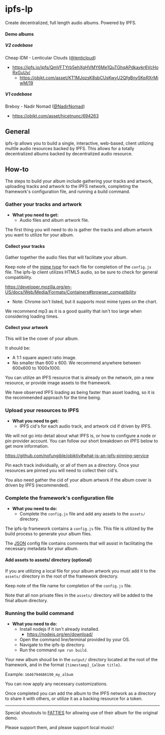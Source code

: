 # ipfs-lp
Create decentralized, full length audio albums. Powered by IPFS.

#### Demo albums
##### V2 codebase
Cheap IDM - Lenticular Clouds ([@lenticloud](https://twitter.com/lenticloud))
- https://ipfs.io/ipfs/QmVFTYrb5ehXgHVMY6Me1QuTGhqAPdkaykr6VcHoRxGuUy/
  - https://objkt.com/asset/KT1MJqzsK8sbCUsKwyU2QfgBny5KpRXrMiwM/19
##### V1 codebase
Breboy - Nadir Nomad ([@NadirNomad](https://twitter.com/NadirNomad))
- https://objkt.com/asset/hicetnunc/694263

## General
ipfs-lp allows you to build a single, interactive, web-based, client utilizing multile audio resources backed by IPFS. This allows for a totally decentralized albums backed by decentralized audio resource.

## How-to
The steps to build your album include gathering your tracks and artwork, uploading tracks and artwork to the IPFS network, completing the framework's configuration file, and running a build command.

### Gather your tracks and artwork
- **What you need to get:**
    - Audio files and album artwork file.

The first thing you will need to do is gather the tracks and album artwork you want to utilize for your album.

#### Collect your tracks
Gather together the audio files that will facilitate your album.

Keep note of the [mime type](https://developer.mozilla.org/en-US/docs/Web/HTTP/Basics_of_HTTP/MIME_types/Common_types) for each file for completion of the `config.js` file. The ipfs-lp client utilizes HTML5 audio, so be sure to check for general compatibility.

https://developer.mozilla.org/en-US/docs/Web/Media/Formats/Containers#browser_compatibility
- Note: Chrome isn't listed, but it supports most mime types on the chart.

We recommend mp3 as it is a good quality that isn't too large when considering loading times.

#### Collect your artwork
This will be the cover of your album.

It should be:
- A 1:1 square aspect ratio image.
- No smaller than 600 x 600. We recommend anywhere between 600x600 to 1000x1000.

You can utilize an IPFS resource that is already on the network, pin a new resource, or provide image assets to the framework.

We have observed IPFS loading as being faster than asset loading, so it is the recommended approach for the time being.

### Upload your resources to IPFS
- **What you need to get:**
    - IPFS cid's for each audio track, and artwork cid if driven by IPFS.

We will not go into detail about what IPFS is, or how to configure a node or pin provider account. You can follow our short breakdown on IPFS below to get more information.

https://github.com/nofungible/objktiv#what-is-an-ipfs-pinning-service

Pin each track individually, or all of them as a directory. Once your resources are pinned you will need to collect their cid's.

You also need gather the cid of your album artwork if the album cover is driven by IPFS (recommended).

### Complete the framework's configuration file
- **What you need to do:**
    - Complete the `config.js` file and add any assets to the `assets/` directory.

The ipfs-lp framework contains a `config.js` file. This file is utilized by the build process to generate your album files.

The [JSON](https://www.json.org/json-en.html) config file contains comments that will assist in facilitating the necessary metadata for your album.

#### Add assets to assets/ directory (optional)
If you are utilizing a local file for your album artwork you must add it to the `assets/` directory in the root of the framework directory.

Keep note of the file name for completion of the `config.js` file.

Note that all non private files in the `assets/` directory will be added to the final album directory.

### Running the build command
- **What you need to do:**
    - Install nodejs if it isn't already installed.
        - https://nodejs.org/en/download/
    - Open the command line/terminal provided by your OS.
    - Navigate to the ipfs-lp directory.
    - Run the command `npm run build`.

Your new album shoud be in the `output/` directory located at the root of the framework, and in the format `{timestamp}_{album title}`.

Example: `1646794686190_my_album`

You can now apply any necessary customizations.

Once completed you can add the album to the IPFS network as a directory to share it with others, or utilize it as a backing resource for a token.

---

Special shoutouts to [FATTIES](https://twitter.com/FATTIES17) for allowing use of their album for the original demo.

Please support them, and please support local music!
